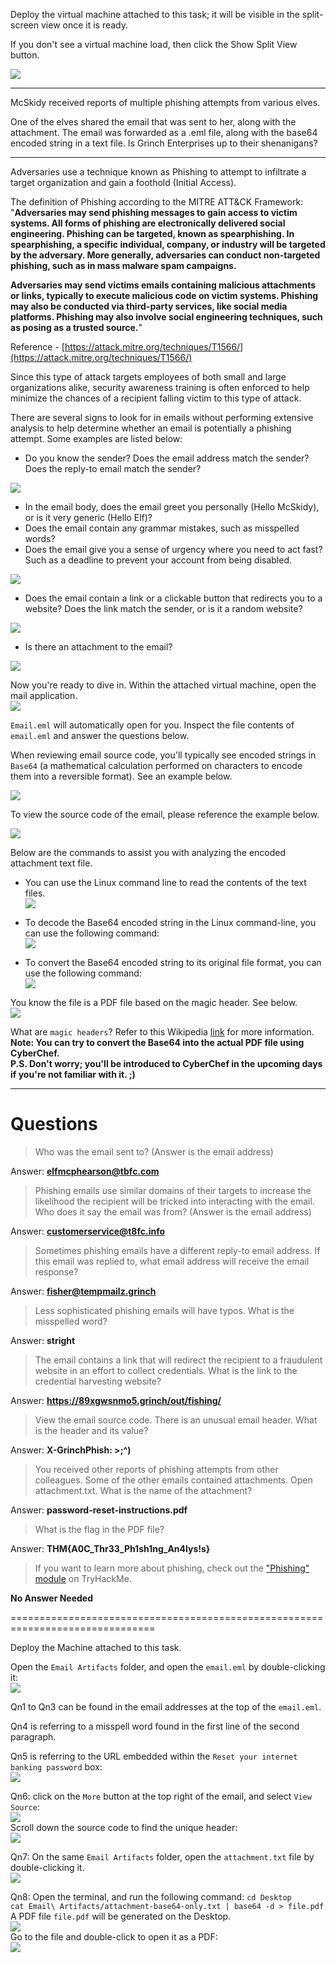 Deploy the virtual machine attached to this task; it will be visible in the split-screen view once it is ready. 

If you don't see a virtual machine load, then click the Show Split View button. 

![](./res/sample1.png)

---

McSkidy received reports of multiple phishing attempts from various elves. 

One of the elves shared the email that was sent to her, along with the attachment. The email was forwarded as a .eml file, along with the base64 encoded string in a text file. Is Grinch Enterprises up to their shenanigans? 

---

Adversaries use a technique known as Phishing to attempt to infiltrate a target organization and gain a foothold (Initial Access).  

The definition of Phishing according to the MITRE ATT&CK Framework: "**Adversaries may send phishing messages to gain access to victim systems. All forms of phishing are electronically delivered social engineering. Phishing can be targeted, known as spearphishing. In spearphishing, a specific individual, company, or industry will be targeted by the adversary. More generally, adversaries can conduct non-targeted phishing, such as in mass malware spam campaigns.**

**Adversaries may send victims emails containing malicious attachments or links, typically to execute malicious code on victim systems. Phishing may also be conducted via third-party services, like social media platforms. Phishing may also involve social engineering techniques, such as posing as a trusted source.**" 

Reference - [https://attack.mitre.org/techniques/T1566/](https://attack.mitre.org/techniques/T1566/)

Since this type of attack targets employees of both small and large organizations alike, security awareness training is often enforced to help minimize the chances of a recipient falling victim to this type of attack.

There are several signs to look for in emails without performing extensive analysis to help determine whether an email is potentially a phishing attempt. Some examples are listed below:

- Do you know the sender? Does the email address match the sender? Does the reply-to email match the sender?

![](./res/sample2.png)

- In the email body, does the email greet you personally (Hello McSkidy), or is it very generic (Hello Elf)?
- Does the email contain any grammar mistakes, such as misspelled words?
- Does the email give you a sense of urgency where you need to act fast? Such as a deadline to prevent your account from being disabled.

![](./res/sample3.png)

- Does the email contain a link or a clickable button that redirects you to a website? Does the link match the sender, or is it a random website?

![](./res/sample4.png)

- Is there an attachment to the email? 

![](./res/sample5.png)

Now you're ready to dive in. Within the attached virtual machine, open the mail application.  
![](./res/sample6.png)

`Email.eml` will automatically open for you. Inspect the file contents of `email.eml` and answer the questions below.  

When reviewing email source code, you'll typically see encoded strings in `Base64` (a mathematical calculation performed on characters to encode them into a reversible format).  See an example below.

![](./res/sample7.png)

To view the source code of the email, please reference the example below.

![](./res/sample8.png)

Below are the commands to assist you with analyzing the encoded attachment text file.

- You can use the Linux command line to read the contents of the text files.  
![](./res/sample9.png)

- To decode the Base64 encoded string in the Linux command-line, you can use the following command:  
![](./res/sample10.png)

- To convert the Base64 encoded string to its original file format, you can use the following command:  
![](./res/sample11.png)

You know the file is a PDF file based on the magic header. See below.  
![](./res/sample12.png)

What are `magic headers`? Refer to this Wikipedia [link](https://en.wikipedia.org/wiki/List_of_file_signatures) for more information.  
**Note: You can try to convert the Base64 into the actual PDF file using CyberChef.**  
**P.S. Don't worry; you'll be introduced to CyberChef in the upcoming days if you're not familiar with it. ;)**

---
# Questions

> Who was the email sent to? (Answer is the email address)

Answer: **elfmcphearson@tbfc.com**

> Phishing emails use similar domains of their targets to increase the likelihood the recipient will be tricked into interacting with the email. Who does it say the email was from? (Answer is the email address)

Answer: **customerservice@t8fc.info**

> Sometimes phishing emails have a different reply-to email address. If this email was replied to, what email address will receive the email response?

Answer: **fisher@tempmailz.grinch**

> Less sophisticated phishing emails will have typos. What is the misspelled word?

Answer: **stright**

> The email contains a link that will redirect the recipient to a fraudulent website in an effort to collect credentials. What is the link to the credential harvesting website?

Answer: **https://89xgwsnmo5.grinch/out/fishing/**

> View the email source code. There is an unusual email header. What is the header and its value?

Answer: **X-GrinchPhish: >;^)**

> You received other reports of phishing attempts from other colleagues. Some of the other emails contained attachments. Open attachment.txt. What is the name of the attachment?

Answer: **password-reset-instructions.pdf**

> What is the flag in the PDF file?

Answer: **THM{A0C_Thr33_Ph1sh1ng_An4lys!s}**

> If you want to learn more about phishing, check out the ["Phishing" module](https://tryhackme.com/module/phishing) on TryHackMe.

**No Answer Needed**

===============================================================================

Deploy the Machine attached to this task.

Open the `Email Artifacts` folder, and open the `email.eml` by double-clicking it:  
![](./res/answer1.png)

Qn1 to Qn3 can be found in the email addresses at the top of the `email.eml`.

Qn4 is referring to a misspell word found in the first line of the second paragraph.

Qn5 is referring to the URL embedded within the `Reset your internet banking password` box:  
![](./res/answer2.png)

Qn6: click on the `More` button at the top right of the email, and select `View Source`:  
![](./res/answer3.png)  
Scroll down the source code to find the unique header:  
![](./res/answer4.png)

Qn7: On the same `Email Artifacts` folder, open the `attachment.txt` file by double-clicking it.  
![](./res/answer5.png)

Qn8: Open the terminal, and run the following command:
`cd Desktop`  
`cat Email\ Artifacts/attachment-base64-only.txt | base64 -d > file.pdf`  
A PDF file `file.pdf` will be generated on the Desktop.  
![](./res/answer6.png)  
Go to the file and double-click to open it as a PDF:  
![](./res/answer7.png)


